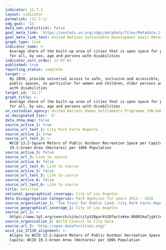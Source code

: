 ```yaml
---
indicator: 11.7.1
layout: indicator
permalink: /11-7-1/
sdg_goal: '11'
data_non_statistical: false
goal_meta_link: 'https://unstats.un.org/sdgs/metadata/files/Metadata-11-07-01.pdf'
goal_meta_link_text: United Nations Sustainable Development Goals Metadata (pdf 2066kB)
graph_type: line
indicator_name: >-
  Average share of the built-up area of cities that is open space for public use
  for all, by sex, age and persons with disabilities
indicator_sort_order: 11-07-01
published: true
reporting_status: complete
target: >-
  By 2030, provide universal access to safe, inclusive and accessible, green and
  public spaces, in particular for women and children, older persons and persons
  with disabilities
target_id: '11.7'
graph_title: >-
  Average share of the built-up area of cities that is open space for public use
  for all, by sex, age and persons with disabilities
un_custodian_agency: United Nations Human Settlements Programme (UN-Habitat)
un_designated_tier: '2'
data_show_map: false
source_active_1: true
source_url_text_1: City Park Facts Reports
source_active_2: true
source_url_text_2: >-
  WCCD 13.2-Square Meters of Public Outdoor Recreation Space per Capita; WCCD
  19.1-Green Area (Hectares) per 100k Population
source_active_3: false
source_url_3: Link to source
source_active_4: false
source_url_text_4: Link to source
source_active_5: false
source_url_text_5: Link to source
source_active_6: false
source_url_text_6: Link to source
title: Untitled
national_geographical_coverage: City of Los Angeles
Data Disaggregation Categories: Park Agencies for years 2013 - 2016
source_organisation_1: 'The Trust for Public Land, City Park Facts Reports'
source_geographical_coverage_1: City of Los Angeles
source_url_1: >-
  https://www.tpl.org/search/site/city%20park%20facts#sm.00001kw7jgkttnfm7vybg7xci9w5g
source_organisation_2: World Council on City Data
source_url_2: 'http://open.dataforcities.org/'
wccd_iso_37120_alignment: >-
  Aligns to WCCD 13.2-Square Meters of Public Outdoor Recreation Space per
  Capita; WCCD 19.1-Green Area (Hectares) per 100k Population
---
```

